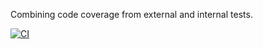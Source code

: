 Combining code coverage from external and internal tests.

[![CI](https://github.com/ericminio/e2e-coverage/actions/workflows/ci.yml/badge.svg)](https://github.com/ericminio/e2e-coverage/actions/workflows/ci.yml)
